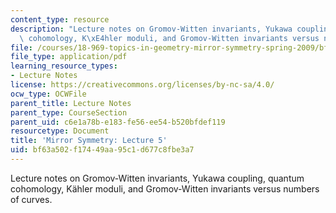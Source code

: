 ```yaml
---
content_type: resource
description: "Lecture notes on Gromov-Witten invariants, Yukawa coupling, quantum\
  \ cohomology, K\xE4hler moduli, and Gromov-Witten invariants versus numbers of curves."
file: /courses/18-969-topics-in-geometry-mirror-symmetry-spring-2009/bf63a502f17449aa95c1d677c8fbe3a7_MIT18_969s09_lec05.pdf
file_type: application/pdf
learning_resource_types:
- Lecture Notes
license: https://creativecommons.org/licenses/by-nc-sa/4.0/
ocw_type: OCWFile
parent_title: Lecture Notes
parent_type: CourseSection
parent_uid: c6e1a78b-e183-fe56-ee54-b520bfdef119
resourcetype: Document
title: 'Mirror Symmetry: Lecture 5'
uid: bf63a502-f174-49aa-95c1-d677c8fbe3a7
---
```

Lecture notes on Gromov-Witten invariants, Yukawa coupling, quantum cohomology, Kähler moduli, and Gromov-Witten invariants versus numbers of curves.